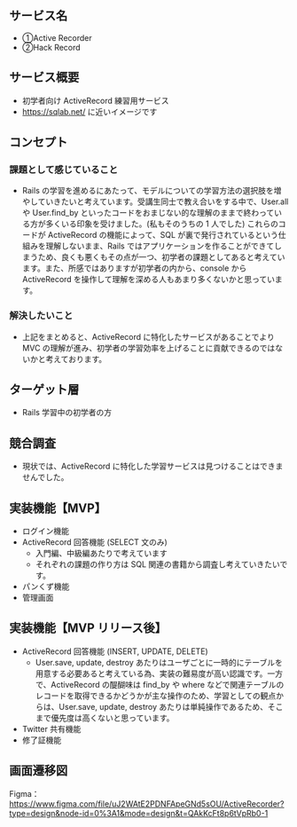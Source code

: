 ## サービス名

- ①Active Recorder
- ②Hack Record

## サービス概要

- 初学者向け ActiveRecord 練習用サービス
- https://sqlab.net/ に近いイメージです

## コンセプト

### 課題として感じていること

- Rails の学習を進めるにあたって、モデルについての学習方法の選択肢を増やしていきたいと考えています。受講生同士で教え合いをする中で、User.all や User.find_by といったコードをおまじない的な理解のままで終わっている方が多くいる印象を受けました。(私もそのうちの 1 人でした) これらのコードが ActiveRecord の機能によって、SQL が裏で発行されているという仕組みを理解しないまま、Rails ではアプリケーションを作ることができてしまうため、良くも悪くもその点が一つ、初学者の課題としてあると考えています。また、所感ではありますが初学者の内から、console から ActiveRecord を操作して理解を深める人もあまり多くないかと思っています。

### 解決したいこと

- 上記をまとめると、ActiveRecord に特化したサービスがあることでより MVC の理解が進み、初学者の学習効率を上げることに貢献できるのではないかと考えております。

## ターゲット層

- Rails 学習中の初学者の方

## 競合調査

- 現状では、ActiveRecord に特化した学習サービスは見つけることはできませんでした。

## 実装機能【MVP】

- ログイン機能
- ActiveRecord 回答機能 (SELECT 文のみ)
  - 入門編、中級編あたりで考えています
  - それぞれの課題の作り方は SQL 関連の書籍から調査し考えていきたいです。
- パンくず機能
- 管理画面

## 実装機能【MVP リリース後】

- ActiveRecord 回答機能 (INSERT, UPDATE, DELETE)
  - User.save, update, destroy あたりはユーザごとに一時的にテーブルを用意する必要あると考えている為、実装の難易度が高い認識です。一方で、ActiveRecord の醍醐味は find_by や where などで関連テーブルのレコードを取得できるかどうかが主な操作のため、学習としての観点からは、User.save, update, destroy あたりは単純操作であるため、そこまで優先度は高くないと思っています。
- Twitter 共有機能
- 修了証機能

## 画面遷移図

Figma：https://www.figma.com/file/uJ2WAtE2PDNFApeGNd5sOU/ActiveRecorder?type=design&node-id=0%3A1&mode=design&t=QAkKcFt8p6tVpRb0-1
